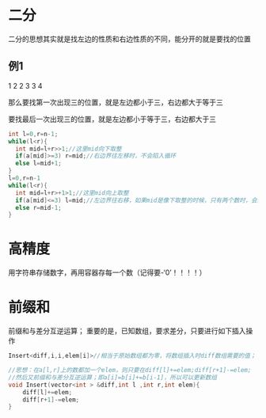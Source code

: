 # 二分
二分的思想其实就是找左边的性质和右边性质的不同，能分开的就是要找的位置

## 例1

1 2 2 3 3 4

那么要找第一次出现三的位置，就是左边都小于三，右边都大于等于三

要找最后一次出现三的位置，就是左边都小于等于三，右边都大于三

```c++
int l=0,r=n-1;
while(l<r){
  int mid=l+r>>1;//这里mid向下取整
  if(a[mid]>=3) r=mid;//右边界往左移时，不会陷入循环
  else l=mid+1;
}
l=0,r=n-1
while(l<r){
  int mid=l+r>+1>1;//这里mid向上取整
  if(a[mid]<=3) l=mid;//左边界往右移，如果mid是像下取整的时候，只有两个数时，会陷入死循环，所以mid要向上取整
  else r=mid-1;
}
```
# 高精度
用字符串存储数字，再用容器存每一个数（记得要-‘0’！！！！）

# 前缀和
前缀和与差分互逆运算；
重要的是，已知数组，要求差分，只要进行如下插入操作
```c++
Insert<diff,i,i,elem[i]>//相当于原始数组都为零，将数组插入时diff数组需要的值；

//思想：在a[l,r]上的数都加一个elem，则只要在diff[l]+=elem;diff[r+1]-=elem;
//然后又前缀和与差分互逆运算；即a[i]=b[i]+=b[i-1]，所以可以更新数组
void Insert(vector<int > &diff,int l ,int r,int elem){
    diff[l]+=elem;
    diff[r+1]-=elem;
}
```
